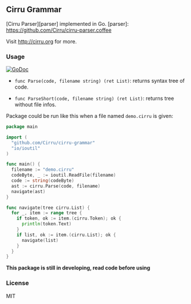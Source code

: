 
Cirru Grammar
------

[Cirru Parser][parser] implemented in Go.
[parser]: https://github.com/Cirru/cirru-parser.coffee

Visit http://cirru.org for more.

### Usage

[![GoDoc](https://godoc.org/github.com/Cirru/cirru-parser.go?status.png)](https://godoc.org/github.com/Cirru/cirru-parser.go)

* `func Parse(code, filename string) (ret List)`: returns syntax tree of code.

* `func ParseShort(code, filename string) (ret List)`: returns tree without file infos.

Package could be run like this when a file named `demo.cirru` is given:

```go
package main

import (
  "github.com/Cirru/cirru-grammar"
  "io/ioutil"
)

func main() {
  filename := "demo.cirru"
  codeByte, _ := ioutil.ReadFile(filename)
  code := string(codeByte)
  ast := cirru.Parse(code, filename)
  navigate(ast)
}

func navigate(tree cirru.List) {
  for _, item := range tree {
    if token, ok := item.(cirru.Token); ok {
      println(token.Text)
    }
    if list, ok := item.(cirru.List); ok {
      navigate(list)
    }
  }
}
```

**This package is still in developing, read code before using**

### License

MIT